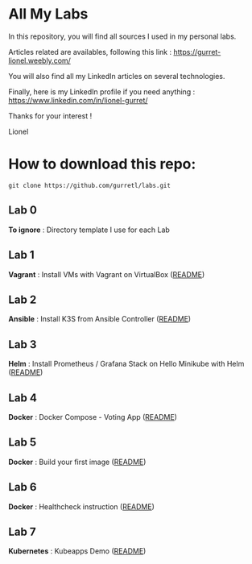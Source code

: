 # All My Labs

In this repository, you will find all sources I used in my personal labs.

Articles related are availables, following this link :
https://gurret-lionel.weebly.com/

You will also find all my LinkedIn articles on several technologies.

Finally, here is my LinkedIn profile if you need anything : https://www.linkedin.com/in/lionel-gurret/  

Thanks for your interest !

Lionel

# How to download this repo:
`git clone https://github.com/gurretl/labs.git`

## Lab 0
**To ignore** : Directory template I use for each Lab

## Lab 1
**Vagrant** : Install VMs with Vagrant on VirtualBox ([README](https://github.com/gurretl/labs/blob/main/Lab-1/README.md))  

## Lab 2
**Ansible** : Install K3S from Ansible Controller ([README](https://github.com/gurretl/labs/blob/main/Lab-2/README.md))  

## Lab 3
**Helm** : Install Prometheus / Grafana Stack on Hello Minikube with Helm ([README](https://github.com/gurretl/labs/blob/main/Lab-3/README.md))  

## Lab 4
**Docker** : Docker Compose - Voting App ([README](https://github.com/gurretl/labs/blob/main/Lab-4/README.md))  

## Lab 5
**Docker** : Build your first image ([README](https://github.com/gurretl/labs/blob/main/Lab-5/README.md))  

## Lab 6
**Docker** : Healthcheck instruction ([README](https://github.com/gurretl/labs/blob/main/Lab-6/README.md))  

## Lab 7
**Kubernetes** : Kubeapps Demo ([README](https://github.com/gurretl/labs/blob/main/Lab-7/README.md))  
